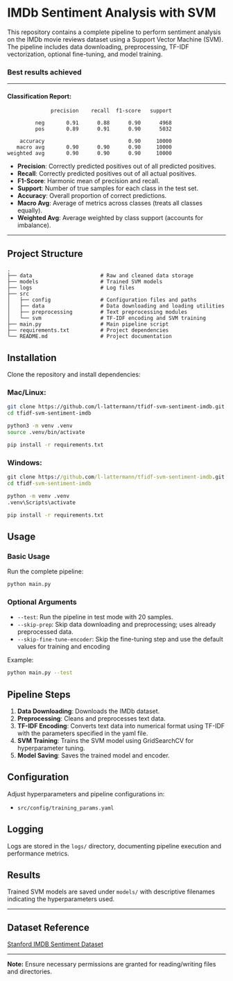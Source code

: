 # IMDb Sentiment Analysis with SVM

This repository contains a complete pipeline to perform sentiment analysis on the IMDb movie reviews dataset using a Support Vector Machine (SVM). The pipeline includes data downloading, preprocessing, TF-IDF vectorization, optional fine-tuning, and model training.

### Best results achieved
---
#### Classification Report:
```
              precision    recall  f1-score   support

         neg       0.91      0.88      0.90      4968
         pos       0.89      0.91      0.90      5032

    accuracy                           0.90     10000
   macro avg       0.90      0.90      0.90     10000
weighted avg       0.90      0.90      0.90     10000
```

- **Precision**: Correctly predicted positives out of all predicted positives.
- **Recall**: Correctly predicted positives out of all actual positives.
- **F1-Score**: Harmonic mean of precision and recall.  
- **Support**: Number of true samples for each class in the test set.
- **Accuracy**: Overall proportion of correct predictions.
- **Macro Avg**: Average of metrics across classes (treats all classes equally).
- **Weighted Avg**: Average weighted by class support (accounts for imbalance).
---

## Project Structure

```
.
├── data                      # Raw and cleaned data storage
├── models                    # Trained SVM models
├── logs                      # Log files
├── src
│   ├── config                # Configuration files and paths
│   ├── data                  # Data downloading and loading utilities
│   ├── preprocessing         # Text preprocessing modules
│   └── svm                   # TF-IDF encoding and SVM training
├── main.py                   # Main pipeline script
├── requirements.txt          # Project dependencies
└── README.md                 # Project documentation
```

## Installation

Clone the repository and install dependencies:

### Mac/Linux:
```bash
git clone https://github.com/l-lattermann/tfidf-svm-sentiment-imdb.git
cd tfidf-svm-sentiment-imdb

python3 -m venv .venv
source .venv/bin/activate

pip install -r requirements.txt
```

### Windows:
```cmd
git clone https://github.com/l-lattermann/tfidf-svm-sentiment-imdb.git
cd tfidf-svm-sentiment-imdb

python -m venv .venv
.venv\Scripts\activate

pip install -r requirements.txt
```

## Usage

### Basic Usage

Run the complete pipeline:

```bash
python main.py
```

### Optional Arguments

- `--test`: Run the pipeline in test mode with 20 samples.
- `--skip-prep`: Skip data downloading and preprocessing; uses already preprocessed data.
- `--skip-fine-tune-encoder`: Skip the fine-tuning step and use the default values for training and encoding

Example:

```bash
python main.py --test
```

## Pipeline Steps

1. **Data Downloading**: Downloads the IMDb dataset.
2. **Preprocessing**: Cleans and preprocesses text data.
3. **TF-IDF Encoding**: Converts text data into numerical format using TF-IDF with the parameters specified in the yaml file.
4. **SVM Training**: Trains the SVM model using GridSearchCV for hyperparameter tuning.
5. **Model Saving**: Saves the trained model and encoder.

## Configuration

Adjust hyperparameters and pipeline configurations in:

- `src/config/training_params.yaml`

## Logging

Logs are stored in the `logs/` directory, documenting pipeline execution and performance metrics.

## Results

Trained SVM models are saved under `models/` with descriptive filenames indicating the hyperparameters used.

---

## Dataset Reference

[Stanford IMDB Sentiment Dataset](https://ai.stanford.edu/~amaas/data/sentiment/)

---

**Note:** Ensure necessary permissions are granted for reading/writing files and directories.